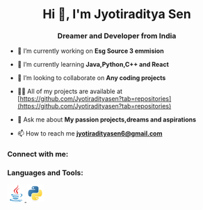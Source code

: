 <h1 align="center">Hi 👋, I'm Jyotiraditya Sen</h1>
<h3 align="center">Dreamer and Developer from India</h3>

- 🔭 I’m currently working on **Esg Source 3 emmision**

- 🌱 I’m currently learning **Java,Python,C++ and React**

- 👯 I’m looking to collaborate on **Any coding projects**

- 👨‍💻 All of my projects are available at [https://github.com/Jyotiradityasen?tab=repositories](https://github.com/Jyotiradityasen?tab=repositories)

- 💬 Ask me about **My passion projects,dreams and aspirations**

- 📫 How to reach me **jyotiradityasen6@gmail.com**

<h3 align="left">Connect with me:</h3>
<p align="left">
</p>

<h3 align="left">Languages and Tools:</h3>
<p align="left"> <a href="https://www.java.com" target="_blank" rel="noreferrer"> <img src="https://raw.githubusercontent.com/devicons/devicon/master/icons/java/java-original.svg" alt="java" width="40" height="40"/> </a> <a href="https://www.python.org" target="_blank" rel="noreferrer"> <img src="https://raw.githubusercontent.com/devicons/devicon/master/icons/python/python-original.svg" alt="python" width="40" height="40"/> </a> </p>
